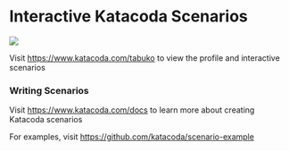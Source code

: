 # Interactive Katacoda Scenarios

[![](http://shields.katacoda.com/katacoda/tabuko/count.svg)](https://www.katacoda.com/tabuko "Get your profile on Katacoda.com")

Visit https://www.katacoda.com/tabuko to view the profile and interactive scenarios

### Writing Scenarios
Visit https://www.katacoda.com/docs to learn more about creating Katacoda scenarios

For examples, visit https://github.com/katacoda/scenario-example
